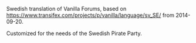 Swedish translation of Vanilla Forums, based on
https://www.transifex.com/projects/p/vanilla/language/sv_SE/ from 2014-09-20.

Customized for the needs of the Swedish Pirate Party.
